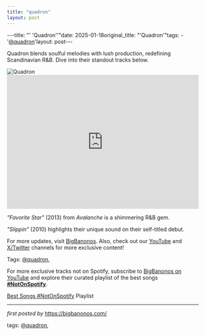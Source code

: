```yaml
---
title: "quadron"
layout: post
---
```

---title: "' 'Quadron''"date: 2025-01-18original_title: "'Quadron'"tags:  - '[@quadron](/tags/quadron/)'layout: post---<!--Introductory Text--><p >Quadron blends soulful melodies with lush production, redefining Scandinavian R&B. Dive into their standout tracks below.</p> <!--Featured Image--><div > <img alt="Quadron" src="https://pbs.twimg.com/profile_images/1370341545447133188/uASd5J2q_400x400.jpg" /></div> <!--Spotify Playlist Embed--><div > <iframe allow="autoplay; clipboard-write; encrypted-media; fullscreen; picture-in-picture" allowfullscreen="" frameborder="0" height="352" loading="lazy" src="https://open.spotify.com/embed/playlist/4eYebZGOPciKULMIMvBEji?utm_source=generator" width="100%"></iframe></div> <!--Song Information--><div > <p><em>"Favorite Star"</em> (2013) from *Avalanche* is a shimmering R&B gem.</p> <p><em>"Slippin"</em> (2010) highlights their unique sound on their self-titled debut.</p></div> <!--Footer Links--><div > <p>For more updates, visit <a href="https://bigbanonos.com/" target="_blank">BigBanonos</a>. Also, check out our <a href="https://www.youtube.com/[@BigBanonos](/tags/BigBanonos/)" target="_blank">YouTube</a> and <a href="https://x.com/bigbanonos" target="_blank">X/Twitter</a> channels for more exclusive content!</p></div> <!--Tags--><p>Tags: [@quadron](/tags/quadron/),</p><!--Subscribe and Playlist Links--><div>    <p>For more exclusive tracks not on Spotify, subscribe to <a href="https://www.youtube.com/[@BigBanonos](/tags/BigBanonos/)" target="_blank">BigBanonos on YouTube</a> and explore their curated playlist of the best songs <strong>[#NotOnSpotify](/tags/NotOnSpotify/)</strong>.</p>    <p><a href="https://www.youtube.com/playlist?list=PLtuNtuTatqI0kFahUCbtbfenC_ET5O_tr" target="_blank">Best Songs [#NotOnSpotify](/tags/NotOnSpotify/) Playlist<br /></a></p></div><hr /><p><em>first posted by</em> <a href="https://bigbanonos.com/" rel="noopener" target="_new">https://bigbanonos.com/</a></p><p>tags: [@quadron](/tags/quadron/),</p>